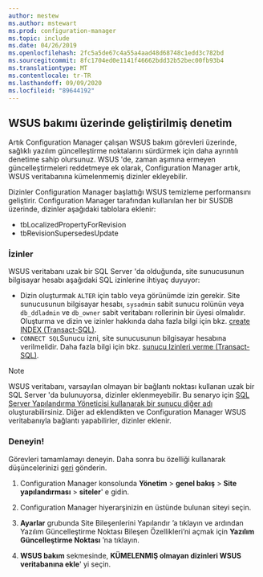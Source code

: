 ```yaml
---
author: mestew
ms.author: mstewart
ms.prod: configuration-manager
ms.topic: include
ms.date: 04/26/2019
ms.openlocfilehash: 2fc5a5de67c4a55a4aad48d68748c1edd3c782bd
ms.sourcegitcommit: 8fc1704ed0e1141f46662bdd32b52bec00fb93b4
ms.translationtype: MT
ms.contentlocale: tr-TR
ms.lasthandoff: 09/09/2020
ms.locfileid: "89644192"
---
```

## <a name="improved-control-over-wsus-maintenance"></a>WSUS bakımı üzerinde geliştirilmiş denetim
<!--41101009-->

Artık Configuration Manager çalışan WSUS bakım görevleri üzerinde, sağlıklı yazılım güncelleştirme noktalarını sürdürmek için daha ayrıntılı denetime sahip olursunuz. WSUS 'de, zaman aşımına ermeyen güncelleştirmeleri reddetmeye ek olarak, Configuration Manager artık, WSUS veritabanına kümelenmemiş dizinler ekleyebilir. 

Dizinler Configuration Manager başlattığı WSUS temizleme performansını geliştirir. Configuration Manager tarafından kullanılan her bir SUSDB üzerinde, dizinler aşağıdaki tablolara eklenir:

- tbLocalizedPropertyForRevision
- tbRevisionSupersedesUpdate

### <a name="permissions"></a>İzinler

WSUS veritabanı uzak bir SQL Server 'da olduğunda, site sunucusunun bilgisayar hesabı aşağıdaki SQL izinlerine ihtiyaç duyuyor:

- Dizin oluşturmak `ALTER` için tablo veya görünümde izin gerekir. Site sunucusunun bilgisayar hesabı, `sysadmin` sabit sunucu rolünün veya `db_ddladmin` ve `db_owner` sabit veritabanı rollerinin bir üyesi olmalıdır. Oluşturma ve dizin ve izinler hakkında daha fazla bilgi için bkz. [create INDEX (Transact-SQL)](/sql/t-sql/statements/create-index-transact-sql#permissions).
- `CONNECT SQL`Sunucu izni, site sunucusunun bilgisayar hesabına verilmelidir. Daha fazla bilgi için bkz. [sunucu Izinleri verme (Transact-SQL)](/sql/t-sql/statements/grant-server-permissions-transact-sql).

> [!NOTE]  
>  WSUS veritabanı, varsayılan olmayan bir bağlantı noktası kullanan uzak bir SQL Server 'da bulunuyorsa, dizinler eklenmeyebilir. Bu senaryo için [SQL Server Yapılandırma Yöneticisi kullanarak bir sunucu diğer adı](/sql/database-engine/configure-windows/create-or-delete-a-server-alias-for-use-by-a-client) oluşturabilirsiniz. Diğer ad eklendikten ve Configuration Manager WSUS veritabanıyla bağlantı yapabilirler, dizinler eklenir. 

### <a name="try-it-out"></a>Deneyin!

Görevleri tamamlamayı deneyin. Daha sonra bu özelliği kullanarak düşüncelerinizi [geri](../../../../understand/find-help.md#product-feedback) gönderin.

1. Configuration Manager konsolunda **Yönetim**  >  **genel bakış**  >  **Site yapılandırması**  >  **siteler**' e gidin.

2. Configuration Manager hiyerarşinizin en üstünde bulunan siteyi seçin.

3. **Ayarlar** grubunda Site Bileşenlerini Yapılandır ’a tıklayın ve ardından Yazılım Güncelleştirme Noktası Bileşen Özellikleri’ni açmak için **Yazılım Güncelleştirme Noktası** ’na tıklayın.

4. **WSUS bakım** sekmesinde, **KÜMELENMIŞ olmayan dizinleri WSUS veritabanına ekle**' yi seçin.